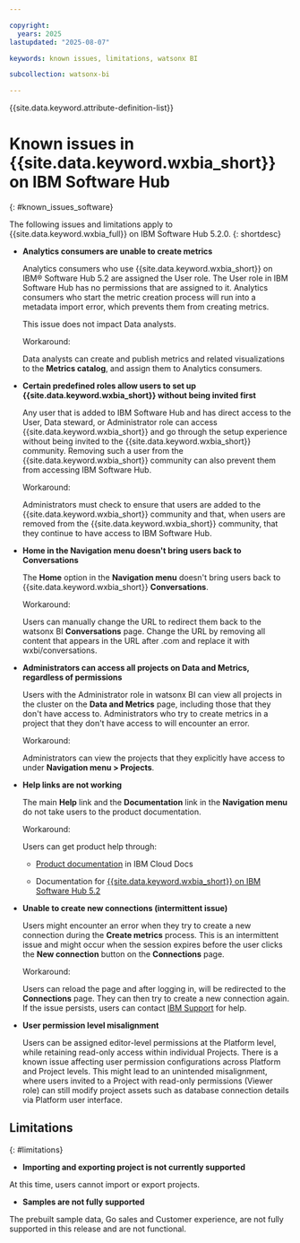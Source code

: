 ```yaml
---

copyright:
  years: 2025
lastupdated: "2025-08-07"

keywords: known issues, limitations, watsonx BI

subcollection: watsonx-bi

---
```


{{site.data.keyword.attribute-definition-list}}


# Known issues in {{site.data.keyword.wxbia_short}} on IBM Software Hub
{: #known_issues_software}

The following issues and limitations apply to {{site.data.keyword.wxbia_full}} on IBM Software Hub 5.2.0. {: shortdesc}

- **Analytics consumers are unable to create metrics**
  
  Analytics consumers who use {{site.data.keyword.wxbia_short}} on IBM® Software Hub 5.2 are assigned the User role. The User role in IBM Software Hub has no permissions that are assigned to it. Analytics consumers who start the metric creation process will run into a metadata import error, which prevents them from creating metrics. 
  
  This issue does not impact Data analysts.

  Workaround:
  
  Data analysts can create and publish metrics and related visualizations to the **Metrics catalog**, and assign them to Analytics consumers.

- **Certain predefined roles allow users to set up {{site.data.keyword.wxbia_short}} without being invited first**

  Any user that is added to IBM Software Hub and has direct access to the User, Data steward, or Administrator role can access {{site.data.keyword.wxbia_short}} and go through the setup experience without being invited to the {{site.data.keyword.wxbia_short}} community. Removing such a user from the {{site.data.keyword.wxbia_short}} community can also prevent them from accessing IBM Software Hub.

  Workaround: 

  Administrators must check to ensure that users are added to the {{site.data.keyword.wxbia_short}} community and that, when users are removed from the {{site.data.keyword.wxbia_short}} community, that they continue to have access to IBM Software Hub.

- **Home in the Navigation menu doesn't bring users back to Conversations**

  The **Home** option in the **Navigation menu** doesn't bring users back to {{site.data.keyword.wxbia_short}} **Conversations**.

  Workaround:

  Users can manually change the URL to redirect them back to the watsonx BI **Conversations** page. Change the URL by removing all content that appears in the URL after .com and replace it with wxbi/conversations.

- **Administrators can access all projects on Data and Metrics, regardless of permissions**

  Users with the Administrator role in watsonx BI can view all projects in the cluster on the **Data and Metrics** page, including those that they don't have access to. Administrators who try to create metrics in a project that they don't have access to will encounter an error.

  Workaround:

  Administrators can view the projects that they explicitly have access to under **Navigation menu > Projects**.  

- **Help links are not working**

  The main **Help** link and the **Documentation** link in the **Navigation menu** do not take users to the product documentation.

  Workaround:
  
  Users can get product help through:
  
  - [Product documentation](https://cloud.ibm.com/docs/watsonx-bi) in IBM Cloud Docs
  
  - Documentation for [{{site.data.keyword.wxbia_short}} on IBM Software Hub 5.2](https://www.ibm.com/docs/software-hub/5.2.x?topic=services-watsonx-bi)


- **Unable to create new connections (intermittent issue)**

  Users might encounter an error when they try to create a new connection during the **Create metrics** process. This is an intermittent issue and might occur when the session expires before the user clicks the **New connection** button on the **Connections** page.

  Workaround:

  Users can reload the page and after logging in, will be redirected to the **Connections** page. They can then try to create a new connection again. If the issue persists, users can contact [IBM Support](https://www.ibm.com/mysupport/s/?language=en_US) for help.

- **User permission level misalignment**
   
  Users can be assigned editor-level permissions at the Platform level, while retaining read-only access within individual Projects. There is a known issue affecting user permission configurations across Platform and Project levels. This might lead to an unintended misalignment, where users invited to a Project with read-only permissions (Viewer role) can still modify project assets such as database connection details via Platform user interface.


## Limitations
{: #limitations}

- **Importing and exporting project is not currently supported**

At this time, users cannot import or export projects.

- **Samples are not fully supported**

The prebuilt sample data, Go sales and Customer experience, are not fully supported in this release and are not functional.
